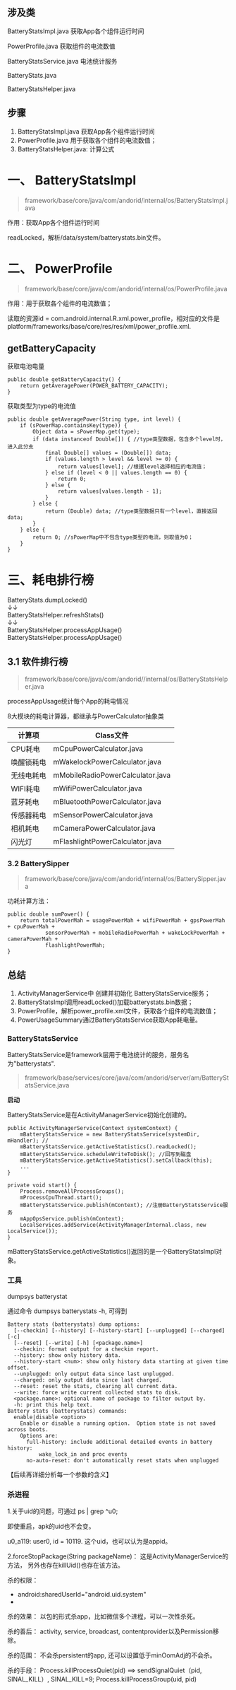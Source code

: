 
## 涉及类

BatteryStatsImpl.java 获取App各个组件运行时间

PowerProfile.java 获取组件的电流数值

BatteryStatsService.java 电池统计服务

BatteryStats.java

BatteryStatsHelper.java



## 步骤

1. BatteryStatsImpl.java 获取App各个组件运行时间
2. PowerProfile.java 用于获取各个组件的电流数值；
3. BatteryStatsHelper.java: 计算公式

# 一、 BatteryStatsImpl
> framework/base/core/java/com/andorid/internal/os/BatteryStatsImpl.java

作用：获取App各个组件运行时间

readLocked，解析/data/system/batterystats.bin文件。

# 二、 PowerProfile
> framework/base/core/java/com/andorid/internal/os/PowerProfile.java

作用：用于获取各个组件的电流数值；

读取的资源id = com.android.internal.R.xml.power_profile，相对应的文件是platform/frameworks/base/core/res/res/xml/power_profile.xml.

## getBatteryCapacity

获取电池电量

	public double getBatteryCapacity() {
        return getAveragePower(POWER_BATTERY_CAPACITY);
    }

获取类型为type的电流值

 	public double getAveragePower(String type, int level) {
        if (sPowerMap.containsKey(type)) {
            Object data = sPowerMap.get(type);
            if (data instanceof Double[]) { //type类型数据，包含多个level时，进入此分支
                final Double[] values = (Double[]) data;
                if (values.length > level && level >= 0) {
                    return values[level]; //根据level选择相应的电流值；
                } else if (level < 0 || values.length == 0) {
                    return 0;
                } else {
                    return values[values.length - 1];
                }
            } else {
                return (Double) data; //type类型数据只有一个level，直接返回data;
            }
        } else {
            return 0; //sPowerMap中不包含type类型的电流，则取值为0；
        }
    }



# 三、耗电排行榜

BatteryStats.dumpLocked()  
  ↓↓  
BatteryStatsHelper.refreshStats()   
  ↓↓  
BatteryStatsHelper.processAppUsage()  
BatteryStatsHelper.processAppUsage()  

## 3.1 软件排行榜

> framework/base/core/java/com/andorid//internal/os/BatteryStatsHelper.java

processAppUsage统计每个App的耗电情况



8大模块的耗电计算器，都继承与PowerCalculator抽象类
	
|计算项|Class文件|
|---|---|
|CPU耗电|mCpuPowerCalculator.java
|唤醒锁耗电|mWakelockPowerCalculator.java
|无线电耗电|mMobileRadioPowerCalculator.java
|WIFI耗电|mWifiPowerCalculator.java
|蓝牙耗电|mBluetoothPowerCalculator.java
|传感器耗电|mSensorPowerCalculator.java
|相机耗电|mCameraPowerCalculator.java
|闪光灯|mFlashlightPowerCalculator.java





### 3.2 BatterySipper

> framework/base/core/java/com/andorid/internal/os/BatterySipper.java

功耗计算方法：

    public double sumPower() {
        return totalPowerMah = usagePowerMah + wifiPowerMah + gpsPowerMah + cpuPowerMah +
                sensorPowerMah + mobileRadioPowerMah + wakeLockPowerMah + cameraPowerMah +
                flashlightPowerMah;
    }


## 总结

1. ActivityManagerService中 创建并初始化 BatteryStatsService服务；
3. BatteryStatsImpl调用readLocked()加载batterystats.bin数据；
4. PowerProfile，解析power_profile.xml文件，获取各个组件的电流数值；
4. PowerUsageSummary通过BatteryStatsService获取App耗电量。

### BatteryStatsService

BatteryStatsService是framework层用于电池统计的服务，服务名为"batterystats".

> framework/base/services/core/java/com/andorid/server/am/BatteryStatsService.java

**启动**  

BatteryStatsService是在ActivityManagerService初始化创建的。

	public ActivityManagerService(Context systemContext) {
	    mBatteryStatsService = new BatteryStatsService(systemDir, mHandler); //
	    mBatteryStatsService.getActiveStatistics().readLocked();
	    mBatteryStatsService.scheduleWriteToDisk(); //回写到磁盘
	    mBatteryStatsService.getActiveStatistics().setCallback(this);
	    ...
	}

	private void start() {
        Process.removeAllProcessGroups();
        mProcessCpuThread.start();
        mBatteryStatsService.publish(mContext); //注册BatteryStatsService服务
        mAppOpsService.publish(mContext);
        LocalServices.addService(ActivityManagerInternal.class, new LocalService());
    }

mBatteryStatsService.getActiveStatistics()返回的是一个BatteryStatsImpl对象。



###  工具

dumpsys batterystat

  
通过命令 dumpsys batterystats -h, 可得到

	Battery stats (batterystats) dump options:
	  [--checkin] [--history] [--history-start] [--unplugged] [--charged] [-c]
	  [--reset] [--write] [-h] [<package.name>]
	  --checkin: format output for a checkin report.
	  --history: show only history data.
	  --history-start <num>: show only history data starting at given time offset.
	  --unplugged: only output data since last unplugged.
	  --charged: only output data since last charged.
	  --reset: reset the stats, clearing all current data.
	  --write: force write current collected stats to disk.
	  <package.name>: optional name of package to filter output by.
	  -h: print this help text.
	Battery stats (batterystats) commands:
	  enable|disable <option>
	    Enable or disable a running option.  Option state is not saved across boots.
	    Options are:
	      full-history: include additional detailed events in battery history:
	          wake_lock_in and proc events
	      no-auto-reset: don't automatically reset stats when unplugged

【后续再详细分析每一个参数的含义】

### 杀进程

1.关于uid的问题，可通过 ps | grep ^u0;

即使重启，apk的uid也不会变。

u0_a119: user0, id = 10119. 这个uid，也可以认为是appid。

2.forceStopPackage(String packageName)：
这是ActivityManagerService的方法， 另外也存在killUid()也存在该方法。

杀的权限：

- android:sharedUserId="android.uid.system"
- <uses-permission android:name="android.permission.FORCE_STOP_PACKAGES"/>

杀的效果：
以包的形式杀app，比如微信多个进程，可以一次性杀死。

杀的善后：
activity, service, broadcast, contentprovider以及Permission移除。

杀的范围：
不会杀persistent的app, 还可以设置低于minOomAdj的不会杀。

杀的手段：
Process.killProcessQuiet(pid) ==> sendSignalQuiet（pid, SINAL_KILL）, SINAL_KILL=9;
Process.killProcessGroup(uid, pid)








